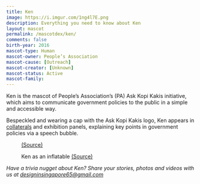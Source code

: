 ```yaml
---
title: Ken
image: https://i.imgur.com/1ng4l7E.png
description: Everything you need to know about Ken
layout: mascot
permalink: /mascotdex/ken/
comments: false
birth-year: 2016
mascot-type: Human
mascot-owner: People’s Association
mascot-cause: [Outreach]
mascot-creator: [Unknown]
mascot-status: Active
mascot-family: 
---
```


Ken is the mascot of People’s Association’s (PA) Ask Kopi Kakis initiative, which aims to communicate government policies to the public in a simple and accessible way.

Bespeckled and wearing a cap with the Ask Kopi Kakis logo, Ken appears in <a href="https://www.pa.gov.sg/engage/connect-with-government/ask-kopi-kakis/" target="_blank">collaterals</a> and exhibition panels, explaining key points in government policies via a speech bubble.

<figure>
<img src="https://i.imgur.com/m4FbXS9.png" alt="">
<figcaption><a href="https://www.pa.gov.sg/files/Engage/PA23_Career_A4_Eng_30pp_r6.pdf" target="_blank">(Source)</a></figcaption>
</figure>

<figure>
<img src="https://i.imgur.com/trxZWsX.png" alt="">
<figcaption>Ken as an inflatable <a href="https://siliconplus.sg/portfolio/peoples-association/ask-kopi-kakis-policies-made-simple/" target="_blank">(Source)</a></figcaption>
</figure>

<i>Have a trivia nugget about Ken? Share your stories, photos and videos with us at designinsingapore65@gmail.com</i>
